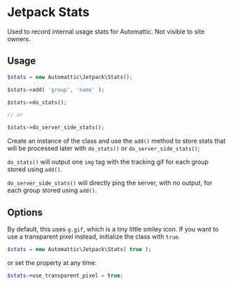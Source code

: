 # Jetpack Stats

Used to record internal usage stats for Automattic. Not visible to site owners.

## Usage

```php
$stats = new Automattic\Jetpack\Stats();

$stats->add( 'group', 'name' );

$stats->do_stats();

// or

$stats->do_server_side_stats();

```

Create an instance of the class and use the `add()` method to store stats that will be processed later with `do_stats()` or `do_server_side_stats()`;

`do_stats()` will output one `img` tag with the tracking gif for each group stored using `add()`.

`do_server_side_stats()` will directly ping the server, with no output, for each group stored using `add()`.

## Options

By default, this uses `g.gif`, which is a tiny little smiley icon. If you want to use a transparent pixel instead, initialize the class with `true`.

```php
$stats = new Automattic\Jetpack\Stats( true );
```

or set the property at any time:
```php
$stats->use_transparent_pixel = true;
```
